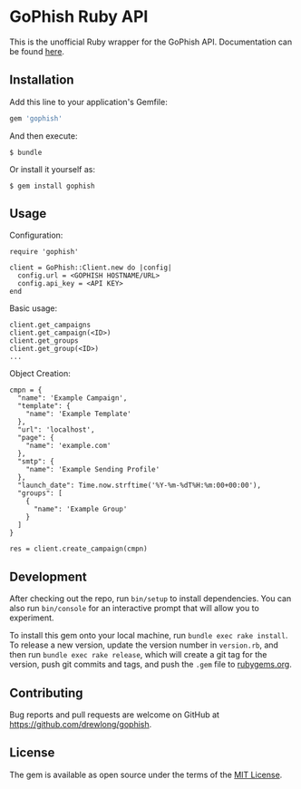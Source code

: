 # GoPhish Ruby API

This is the unofficial Ruby wrapper for the GoPhish API. Documentation can be found [here](https://www.rubydoc.info/github/drewlong/gophish-ruby).

## Installation

Add this line to your application's Gemfile:

```ruby
gem 'gophish'
```

And then execute:

    $ bundle

Or install it yourself as:

    $ gem install gophish

## Usage

Configuration:

```
require 'gophish'

client = GoPhish::Client.new do |config|
  config.url = <GOPHISH HOSTNAME/URL>
  config.api_key = <API KEY>
end
```

Basic usage:

```
client.get_campaigns
client.get_campaign(<ID>)
client.get_groups
client.get_group(<ID>)
...
```

Object Creation:

```
cmpn = {
  "name": 'Example Campaign',
  "template": {
    "name": 'Example Template'
  },
  "url": 'localhost',
  "page": {
    "name": 'example.com'
  },
  "smtp": {
    "name": 'Example Sending Profile'
  },
  "launch_date": Time.now.strftime('%Y-%m-%dT%H:%m:00+00:00'),
  "groups": [
    {
      "name": 'Example Group'
    }
  ]
}

res = client.create_campaign(cmpn)
```
## Development

After checking out the repo, run `bin/setup` to install dependencies. You can also run `bin/console` for an interactive prompt that will allow you to experiment.

To install this gem onto your local machine, run `bundle exec rake install`. To release a new version, update the version number in `version.rb`, and then run `bundle exec rake release`, which will create a git tag for the version, push git commits and tags, and push the `.gem` file to [rubygems.org](https://rubygems.org).

## Contributing

Bug reports and pull requests are welcome on GitHub at https://github.com/drewlong/gophish.


## License

The gem is available as open source under the terms of the [MIT License](http://opensource.org/licenses/MIT).
